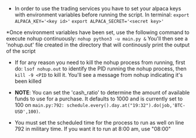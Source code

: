 * In order to use the trading services you have to set your alpaca keys with environment variables before running the script. In terminal:
`export ALPACA_KEY='<key id>'`
`export ALPACA_SECRET='<secret key>'`

*Once environment variables have been set, use the following command to execute nohup continuously:
`nohup python3 -u main.py &`
You'll then see a 'nohup.out' file created in the directory that will continously print the output of the script


* If for any reason you need to kill the nohup process from running, first do:
`lsof nohup.out`
to identify the PID running the nohup process, then 
`kill -9 <PID`
to kill it. You'll see a message from nohup indicating it's been killed

* **NOTE**: You can set the 'cash_ratio' to determine the amount of available funds to use for a purchase. It defaults to 1000 and is currently set to 100 on `main.py:792: schedule.every().day.at("19:32").do(job,'BTC-USD',100)`.
* You must set the scheduled time for the process to run as well on line 792 in military time. If you want it to run at 8:00 am, use "08:00"